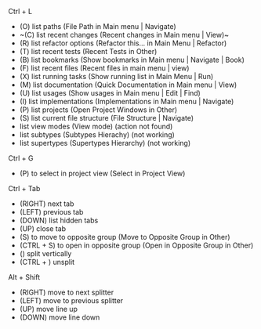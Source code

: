 Ctrl + L

- (O) list paths (File Path in Main menu | Navigate)
- ~(C) list recent changes (Recent changes in Main menu | View)~
- (R) list refactor options (Refactor this... in Main Menu | Refactor)
- (T) list recent tests (Recent Tests in Other)
- (B) list bookmarks (Show bookmarks in Main menu | Navigate | Book)
- (F) list recent files (Recent files in main menu | view)
- (X) list running tasks (Show running list in Main Menu | Run)
- (M) list documentation (Quick Documentation in Main menu | View)
- (U) list usages (Show usages in Main menu | Edit | Find)
- (I) list implementations (Implementations in Main menu | Navigate)
- (P) list projects (Open Project Windows in Other)
- (S) list current file structure (File Structure | Navigate)
- list view modes (View mode) (action not found)
- list subtypes (Subtypes Hierachy) (not working)
- list supertypes (Supertypes Hierarchy) (not working)

Ctrl + G
- (P) to select in project view (Select in Project View)


Ctrl + Tab
- (RIGHT) next tab
- (LEFT) previous tab
- (DOWN) list hidden tabs
- (UP) close tab
- (S) to move to opposite group (Move to Opposite Group in Other)
- (CTRL + S) to open in opposite group (Open in Opposite Group in Other)
- (\) split vertically
- (CTRL + \) unsplit

Alt + Shift
- (RIGHT) move to next splitter
- (LEFT) move to previous splitter
- (UP) move line up
- (DOWN) move line down

